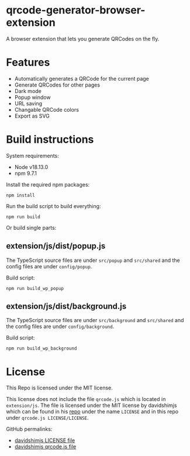 # qrcode-generator-browser-extension

A browser extension that lets you generate QRCodes on the fly.

# Features

- Automatically generates a QRCode for the current page
- Generate QRCodes for other pages
- Dark mode
- Popup window
- URL saving
- Changable QRCode colors
- Export as SVG

# Build instructions

System requirements:

- Node v18.13.0
- npm 9.7.1

Install the required npm packages:

```shell
npm install
```

Run the build script to build everything:

```shell
npm run build
```

Or build single parts:

## extension/js/dist/popup.js

The TypeScript source files are under `src/popup` and `src/shared` and the config files are under `config/popup`.

Build script:

```shell
npm run build_wp_popup
```

## extension/js/dist/background.js

The TypeScript source files are under `src/background` and `src/shared` and the config files are under `config/background`.

Build script:

```shell
npm run build_wp_background
```

# License

This Repo is licensed under the MIT license.

This license does not include the file `qrcode.js` which is located in `extension/js`. The file is licensed under the MIT license by davidshimjs which can be found in his [repo](https://github.com/davidshimjs/qrcodejs) under the name `LICENSE` and in this repo under `qrcode.js LICENSE/LICENSE`.

GitHub permalinks:

- [davidshimjs LICENSE file](https://github.com/davidshimjs/qrcodejs/blob/04f46c6a0708418cb7b96fc563eacae0fbf77674/LICENSE)
- [davidshimjs qrcode.js file](https://github.com/davidshimjs/qrcodejs/blob/04f46c6a0708418cb7b96fc563eacae0fbf77674/qrcode.js)
